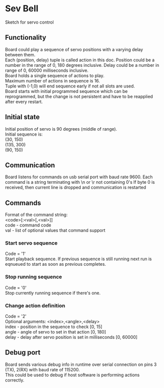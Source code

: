 # Sev Bell
Sketch for servo control

## Functionality
Board could play a sequence of servo positions with a varying delay between them.  
Each (position, delay) tuple is called action in this doc. Position could be a number in the range of 0, 180 degrees inclusive. Delay could be a number in range of 0, 60000 milliseconds inclusive.  
Board holds a single sequence of actions to play.  
Maximum number of actions in sequence is 16.  
Tuple with (-1,0) will end sequence early if not all slots are used.  
Board starts with initial programmed sequence which can be reprogrammed, but the change is not persistent and have to be reapplied after every restart.

## Initial state
Initial position of servo is 90 degrees (middle of range).  
Initial sequence is:  
(30, 150)  
(135, 300)  
(90, 150)  

## Communication
Board listens for commands on usb serial port with baud rate 9600.
Each command is a string terminating with \n or \r not containing 0's
If byte 0 is received, then current line is dropped and communication is restarted

## Commands 
Format of the command string:  
&lt;code&gt;[:&lt;val&gt;[,&lt;val&gt;]]  
code - command code  
val - list of optional values that command support

### Start servo sequence
Code = '1'  
Start playback sequence. If previous sequence is still running next run is eqnueued to start as soon as previous completes.

### Stop running sequence
Code = '0'  
Stop currently running sequence if there's one.

### Change action definition
Code = '2'  
Optional arguments: &lt;index&gt;,&lt;angle&gt;,&lt;delay&gt;  
index - position in the sequence to check [0, 15]  
angle - angle of servo to set in that action [0, 180]  
delay - delay after servo position is set in milliseconds [0, 60000]

## Debug port
Board sends various debug info in runtime over serial connection on pins 3 (TX), 2(RX) with baud rate of 115200.  
This could be used to debug if host software is performing actions correctly.
